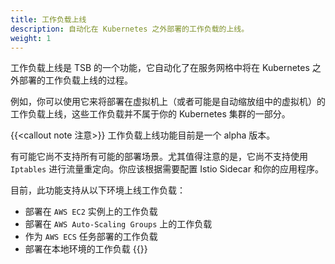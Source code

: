 ```yaml
---
title: 工作负载上线
description: 自动化在 Kubernetes 之外部署的工作负载的上线。
weight: 1
---
```


工作负载上线是 TSB 的一个功能，它自动化了在服务网格中将在 Kubernetes 之外部署的工作负载上线的过程。

例如，你可以使用它来将部署在虚拟机上（或者可能是自动缩放组中的虚拟机）的工作负载上线，这些工作负载并不属于你的 Kubernetes 集群的一部分。

{{<callout note 注意>}}
工作负载上线功能目前是一个 alpha 版本。

有可能它尚不支持所有可能的部署场景。尤其值得注意的是，它尚不支持使用 `Iptables` 进行流量重定向。你应该根据需要配置 Istio Sidecar 和你的应用程序。

目前，此功能支持从以下环境上线工作负载：

* 部署在 `AWS EC2` 实例上的工作负载
* 部署在 `AWS Auto-Scaling Groups` 上的工作负载
* 作为 `AWS ECS` 任务部署的工作负载
* 部署在本地环境的工作负载
{{</callout>}}